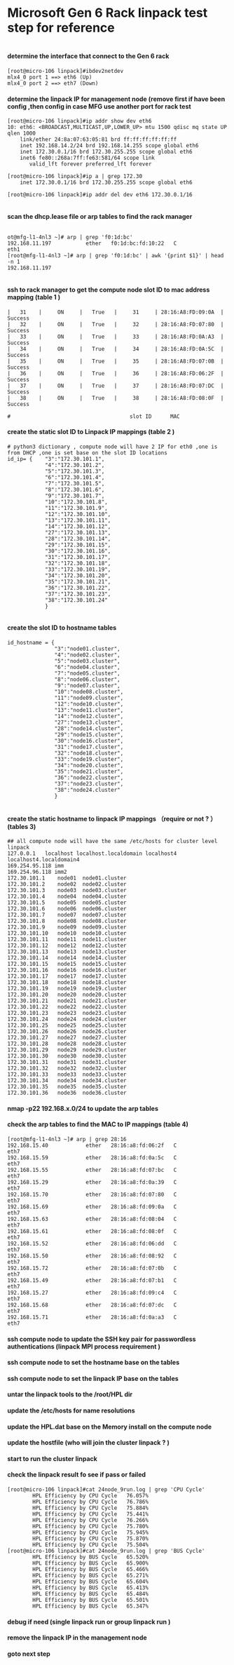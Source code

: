 # Microsoft Gen 6 Rack linpack test step for reference 
#
#
#### determine the interface that connect to the Gen 6 rack 
```
[root@micro-106 linpack]#ibdev2netdev
mlx4_0 port 1 ==> eth6 (Up)
mlx4_0 port 2 ==> eth7 (Down)
```
#### determine the linpack IP for management node (remove first if have been config ,then config in case MFG use another port for rack test 
```
[root@micro-106 linpack]#ip addr show dev eth6
10: eth6: <BROADCAST,MULTICAST,UP,LOWER_UP> mtu 1500 qdisc mq state UP qlen 1000
    link/ether 24:8a:07:63:05:81 brd ff:ff:ff:ff:ff:ff
    inet 192.168.14.2/24 brd 192.168.14.255 scope global eth6
    inet 172.30.0.1/16 brd 172.30.255.255 scope global eth6
    inet6 fe80::268a:7ff:fe63:581/64 scope link
       valid_lft forever preferred_lft forever

[root@micro-106 linpack]#ip a | grep 172.30
    inet 172.30.0.1/16 brd 172.30.255.255 scope global eth6

[root@micro-106 linpack]#ip addr del dev eth6 172.30.0.1/16


``` 

#### scan the dhcp.lease file or arp tables to find the rack manager 
```

ot@mfg-l1-4nl3 ~]# arp | grep 'f0:1d:bc'
192.168.11.197           ether   f0:1d:bc:fd:10:22   C                     eth1
[root@mfg-l1-4nl3 ~]# arp | grep 'f0:1d:bc' | awk '{print $1}' | head -n 1
192.168.11.197


```
#### ssh to rack manager to get the compute node slot ID to mac address mapping (table 1 )
```
|   31    |     ON     |   True   |     31     | 28:16:A8:FD:09:0A  |     Success
|   32    |     ON     |   True   |     32     | 28:16:A8:FD:07:80  |     Success
|   33    |     ON     |   True   |     33     | 28:16:A8:FD:0A:A3  |     Success
|   34    |     ON     |   True   |     34     | 28:16:A8:FD:0A:5C  |     Success
|   35    |     ON     |   True   |     35     | 28:16:A8:FD:07:0B  |     Success
|   36    |     ON     |   True   |     36     | 28:16:A8:FD:06:2F  |     Success
|   37    |     ON     |   True   |     37     | 28:16:A8:FD:07:DC  |     Success
|   38    |     ON     |   True   |     38     | 28:16:A8:FD:08:0F  |     Success

#                                      slot ID      MAC

```
#### create the static slot ID to Linpack IP  mappings (table 2 )
```
# python3 dictionary , compute node will have 2 IP for eth0 ,one is from DHCP ,one is set base on the slot ID locations 
id_ip= {    "3":"172.30.101.1",
            "4":"172.30.101.2",
            "5":"172.30.101.3",
            "6":"172.30.101.4",
            "7":"172.30.101.5",
            "8":"172.30.101.6",
            "9":"172.30.101.7",
            "10":"172.30.101.8",
            "11":"172.30.101.9",
            "12":"172.30.101.10",
            "13":"172.30.101.11",
            "14":"172.30.101.12",
            "27":"172.30.101.13",
            "28":"172.30.101.14",
            "29":"172.30.101.15",
            "30":"172.30.101.16",
            "31":"172.30.101.17",
            "32":"172.30.101.18",
            "33":"172.30.101.19",
            "34":"172.30.101.20",
            "35":"172.30.101.21",
            "36":"172.30.101.22",
            "37":"172.30.101.23",
            "38":"172.30.101.24"
            }


```
#### create the slot ID to hostname tables 
```
id_hostname = {
               "3":"node01.cluster",
               "4":"node02.cluster",
               "5":"node03.cluster",
               "6":"node04.cluster",
               "7":"node05.cluster",
               "8":"node06.cluster",
               "9":"node07.cluster",
               "10":"node08.cluster",
               "11":"node09.cluster",
               "12":"node10.cluster",
               "13":"node11.cluster",
               "14":"node12.cluster",
               "27":"node13.cluster",
               "28":"node14.cluster",
               "29":"node15.cluster",
               "30":"node16.cluster",
               "31":"node17.cluster",
               "32":"node18.cluster",
               "33":"node19.cluster",
               "34":"node20.cluster",
               "35":"node21.cluster",
               "36":"node22.cluster",
               "37":"node23.cluster",
               "38":"node24.cluster"
               }


```

#### create the static hostname to linpack IP mappings （require or not ? ）(tables 3)
```
## all compute node will have the same /etc/hosts for cluster level linpack 
127.0.0.1   localhost localhost.localdomain localhost4 localhost4.localdomain4
169.254.95.118 imm
169.254.96.118 imm2
172.30.101.1    node01  node01.cluster
172.30.101.2    node02  node02.cluster
172.30.101.3    node03  node03.cluster
172.30.101.4    node04  node04.cluster
172.30.101.5    node05  node05.cluster
172.30.101.6    node06  node06.cluster
172.30.101.7    node07  node07.cluster
172.30.101.8    node08  node08.cluster
172.30.101.9    node09  node09.cluster
172.30.101.10   node10  node10.cluster
172.30.101.11   node11  node11.cluster
172.30.101.12   node12  node12.cluster
172.30.101.13   node13  node13.cluster
172.30.101.14   node14  node14.cluster
172.30.101.15   node15  node15.cluster
172.30.101.16   node16  node16.cluster
172.30.101.17   node17  node17.cluster
172.30.101.18   node18  node18.cluster
172.30.101.19   node19  node19.cluster
172.30.101.20   node20  node20.cluster
172.30.101.21   node21  node21.cluster
172.30.101.22   node22  node22.cluster
172.30.101.23   node23  node23.cluster
172.30.101.24   node24  node24.cluster
172.30.101.25   node25  node25.cluster
172.30.101.26   node26  node26.cluster
172.30.101.27   node27  node27.cluster
172.30.101.28   node28  node28.cluster
172.30.101.29   node29  node29.cluster
172.30.101.30   node30  node30.cluster
172.30.101.31   node31  node31.cluster
172.30.101.32   node32  node32.cluster
172.30.101.33   node33  node33.cluster
172.30.101.34   node34  node34.cluster
172.30.101.35   node35  node35.cluster
172.30.101.36   node36  node36.cluster

```
#### nmap -p22 192.168.x.0/24 to update the arp tables 
#### check the arp tables to find the MAC to IP mappings (table 4)
```
[root@mfg-l1-4nl3 ~]# arp | grep 28:16
192.168.15.40            ether   28:16:a8:fd:06:2f   C                     eth7
192.168.15.59            ether   28:16:a8:fd:0a:5c   C                     eth7
192.168.15.55            ether   28:16:a8:fd:07:bc   C                     eth7
192.168.15.29            ether   28:16:a8:fd:0a:39   C                     eth7
192.168.15.70            ether   28:16:a8:fd:07:80   C                     eth7
192.168.15.69            ether   28:16:a8:fd:09:0a   C                     eth7
192.168.15.63            ether   28:16:a8:fd:08:04   C                     eth7
192.168.15.61            ether   28:16:a8:fd:08:0f   C                     eth7
192.168.15.52            ether   28:16:a8:fd:06:dd   C                     eth7
192.168.15.50            ether   28:16:a8:fd:08:92   C                     eth7
192.168.15.72            ether   28:16:a8:fd:07:0b   C                     eth7
192.168.15.49            ether   28:16:a8:fd:07:b1   C                     eth7
192.168.15.27            ether   28:16:a8:fd:09:c4   C                     eth7
192.168.15.68            ether   28:16:a8:fd:07:dc   C                     eth7
192.168.15.71            ether   28:16:a8:fd:0a:a3   C                     eth7

```

#### ssh compute node to update the SSH key pair for passwordless authentications (linpack MPI process requirement )

#### ssh compute node to set the hostname base on the tables  
#### ssh compute node to set the linpack IP base on the tables 

#### untar the linpack tools to the /root/HPL dir

#### update the /etc/hosts for name resolutions 
#### update the HPL.dat base on the Memory install on the compute node 
#### update the hostfile (who will join the cluster linpack ? )
#### start to run the cluster linpack
#### check the linpack result fo see if pass or failed 
```
[root@micro-106 linpack]#cat 24node_9run.log | grep 'CPU Cycle'
        HPL Efficiency by CPU Cycle   76.057%
        HPL Efficiency by CPU Cycle   76.786%
        HPL Efficiency by CPU Cycle   75.884%
        HPL Efficiency by CPU Cycle   75.441%
        HPL Efficiency by CPU Cycle   76.266%
        HPL Efficiency by CPU Cycle   75.780%
        HPL Efficiency by CPU Cycle   75.945%
        HPL Efficiency by CPU Cycle   75.870%
        HPL Efficiency by CPU Cycle   75.504%
[root@micro-106 linpack]#cat 24node_9run.log | grep 'BUS Cycle'
        HPL Efficiency by BUS Cycle   65.520%
        HPL Efficiency by BUS Cycle   65.900%
        HPL Efficiency by BUS Cycle   65.466%
        HPL Efficiency by BUS Cycle   65.271%
        HPL Efficiency by BUS Cycle   65.604%
        HPL Efficiency by BUS Cycle   65.413%
        HPL Efficiency by BUS Cycle   65.484%
        HPL Efficiency by BUS Cycle   65.501%
        HPL Efficiency by BUS Cycle   65.347%

```
#### debug if need (single linpack run or group linpack run )
#### remove the linpack IP in the management node 
#### goto next step   
